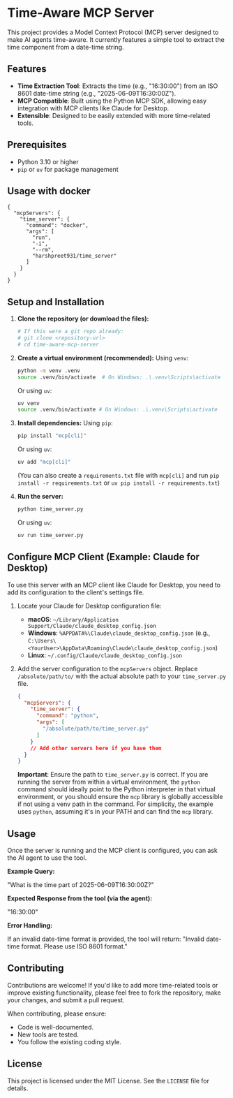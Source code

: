 # Time-Aware MCP Server

This project provides a Model Context Protocol (MCP) server designed to make AI agents time-aware. It currently features a simple tool to extract the time component from a date-time string.

## Features

- **Time Extraction Tool**: Extracts the time (e.g., "16:30:00") from an ISO 8601 date-time string (e.g., "2025-06-09T16:30:00Z").
- **MCP Compatible**: Built using the Python MCP SDK, allowing easy integration with MCP clients like Claude for Desktop.
- **Extensible**: Designed to be easily extended with more time-related tools.

## Prerequisites

- Python 3.10 or higher
- `pip` or `uv` for package management

## Usage with docker

```
{
  "mcpServers": {
    "time_server": {
      "command": "docker",
      "args": [
        "run",
        "-i",
        "--rm",
        "harshpreet931/time_server"
      ]
    }
  }
}
```

## Setup and Installation

1.  **Clone the repository (or download the files):**
    ```bash
    # If this were a git repo already:
    # git clone <repository-url>
    # cd time-aware-mcp-server
    ```

2.  **Create a virtual environment (recommended):**
    Using `venv`:
    ```bash
    python -m venv .venv
    source .venv/bin/activate  # On Windows: .\.venv\Scripts\activate
    ```
    Or using `uv`:
    ```bash
    uv venv
    source .venv/bin/activate # On Windows: .\.venv\Scripts\activate
    ```

3.  **Install dependencies:**
    Using `pip`:
    ```bash
    pip install "mcp[cli]"
    ```
    Or using `uv`:
    ```bash
    uv add "mcp[cli]"
    ```
    (You can also create a `requirements.txt` file with `mcp[cli]` and run `pip install -r requirements.txt` or `uv pip install -r requirements.txt`)

4.  **Run the server:**
    ```bash
    python time_server.py
    ```
    Or using `uv`:
    ```bash
    uv run time_server.py
    ```

## Configure MCP Client (Example: Claude for Desktop)

To use this server with an MCP client like Claude for Desktop, you need to add its configuration to the client's settings file.

1.  Locate your Claude for Desktop configuration file:
    *   **macOS**: `~/Library/Application Support/Claude/claude_desktop_config.json`
    *   **Windows**: `%APPDATA%\Claude\claude_desktop_config.json` (e.g., `C:\Users\<YourUser>\AppData\Roaming\Claude\claude_desktop_config.json`)
    *   **Linux**: `~/.config/Claude/claude_desktop_config.json`

2.  Add the server configuration to the `mcpServers` object. Replace `/absolute/path/to/` with the actual absolute path to your `time_server.py` file.

    ```json
    {
      "mcpServers": {
        "time_server": {
          "command": "python",
          "args": [
            "/absolute/path/to/time_server.py"
          ]
        }
        // Add other servers here if you have them
      }
    }
    ```
    **Important**: Ensure the path to `time_server.py` is correct. If you are running the server from within a virtual environment, the `python` command should ideally point to the Python interpreter in that virtual environment, or you should ensure the `mcp` library is globally accessible if not using a venv path in the command. For simplicity, the example uses `python`, assuming it's in your PATH and can find the `mcp` library.

## Usage

Once the server is running and the MCP client is configured, you can ask the AI agent to use the tool.

**Example Query:**

"What is the time part of 2025-06-09T16:30:00Z?"

**Expected Response from the tool (via the agent):**

"16:30:00"

**Error Handling:**

If an invalid date-time format is provided, the tool will return:
"Invalid date-time format. Please use ISO 8601 format."

## Contributing

Contributions are welcome! If you'd like to add more time-related tools or improve existing functionality, please feel free to fork the repository, make your changes, and submit a pull request.

When contributing, please ensure:
- Code is well-documented.
- New tools are tested.
- You follow the existing coding style.

## License

This project is licensed under the MIT License. See the `LICENSE` file for details.
